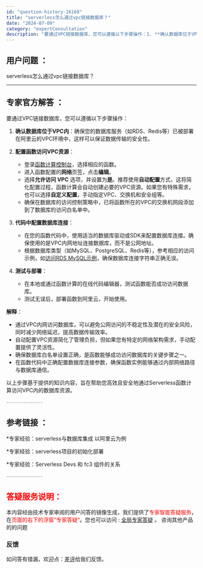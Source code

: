 ```yaml
---
id: "question-history-16168"
title: "serverless怎么通过vpc链接数据库？"
date: "2024-07-09"
category: "expertConsultation"
description: "要通过VPC链接数据库，您可以遵循以下步骤操作：1. **确认数据库位于VPC内**：确保您的数据库服务（如RDS、Redis等）已被部署在阿里云的VPC环境中，这样可以保证数据传输的安全性。2. **配置函数访问VPC资源**：   - 登录[函数计算控制台](https://fcnext.con"
---
```


## 用户问题 ： 
 serverless怎么通过vpc链接数据库？  

---------------
## 专家官方解答 ：

要通过VPC链接数据库，您可以遵循以下步骤操作：

1. **确认数据库位于VPC内**：确保您的数据库服务（如RDS、Redis等）已被部署在阿里云的VPC环境中，这样可以保证数据传输的安全性。

2. **配置函数访问VPC资源**：
   - 登录[函数计算控制台](https://fcnext.console.aliyun.com/)，选择相应的函数。
   - 进入函数配置的**网络**页签，点击**编辑**。
   - 选择**允许访问 VPC** 选项，并设置为**是**。推荐使用**自动配置**方式，这将简化配置过程，函数计算会自动创建必要的VPC资源。如果您有特殊需求，也可以选择**自定义配置**，手动指定VPC、交换机和安全组等。
   - 确保在数据库的访问控制策略中，已将函数所在的VPC的交换机网段添加到了数据库的访问白名单中。

3. **代码中配置数据库连接**：
   - 在您的函数代码中，使用适当的数据库驱动或SDK来配置数据库连接。确保使用的是VPC内网地址连接数据库，而不是公网地址。
   - 根据数据库类型（如MySQL、PostgreSQL、Redis等），参考相应的访问示例，如[访问RDS MySQL示例](https://help.aliyun.com/zh/functioncompute/user-guide/access-the-rds-mysql-example)，确保数据库连接字符串正确无误。

4. **测试与部署**：
   - 在本地或通过函数计算的在线代码编辑器，测试函数能否成功访问数据库。
   - 测试无误后，部署函数到阿里云，开始使用。

**解释**：
- 通过VPC内网访问数据库，可以避免公网访问的不稳定性及潜在的安全风险，同时减少网络延迟，提高数据传输效率。
- 自动配置VPC资源简化了管理负担，但如果您有特定的网络架构需求，手动配置提供了灵活性。
- 确保数据库白名单设置正确，是函数能够成功访问数据库的关键步骤之一。
- 在函数代码中正确配置数据库连接参数，确保函数实例能够通过内部网络路径与数据库通信。

以上步骤基于提供的知识内容，旨在帮助您高效且安全地通过Serverless函数计算访问VPC内的数据库资源。


<font color="#949494">---------------</font> 


## 参考链接 ：

*专家经验：serverless与数据库集成 以阿里云为例 
 
 *专家经验：serverless项目的初始化部署 
 
 *专家经验：Serverless Devs 和 fc3 组件的关系 


 <font color="#949494">---------------</font> 
 


## <font color="#FF0000">答疑服务说明：</font> 

本内容经由技术专家审阅的用户问答的镜像生成，我们提供了<font color="#FF0000">专家智能答疑服务</font>，在<font color="#FF0000">页面的右下的浮窗”专家答疑“</font>。您也可以访问 : [全局专家答疑](https://answer.opensource.alibaba.com/docs/intro) 。 咨询其他产品的的问题

### 反馈
如问答有错漏，欢迎点：[差评](https://ai.nacos.io/user/feedbackByEnhancerGradePOJOID?enhancerGradePOJOId=16170)给我们反馈。
